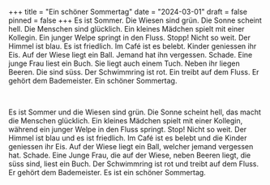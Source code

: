 +++
title = "Ein schöner Sommertag"
date = "2024-03-01"
draft = false
pinned = false
+++
Es ist Sommer. Die Wiesen sind grün. Die Sonne scheint hell. Die Menschen sind glücklich. Ein kleines Mädchen spielt mit einer Kollegin. Ein junger Welpe springt in den Fluss. Stopp! Nicht so weit. Der Himmel ist blau. Es ist friedlich. Im Café ist es belebt. Kinder geniessen ihr Eis. Auf der Wiese liegt ein Ball. Jemand hat ihn vergessen. Schade. Eine junge Frau liest ein Buch. Sie liegt auch einem Tuch. Neben ihr liegen Beeren. Die sind süss. Der Schwimmring ist rot. Ein treibt auf dem Fluss. Er gehört dem Bademeister. Ein schöner Sommertag.

 

Es ist Sommer und die Wiesen sind grün. Die Sonne scheint hell, das macht die Menschen glücklich. Ein kleines Mädchen spielt mit einer Kollegin, während ein junger Welpe in den Fluss springt. Stop! Nicht so weit. Der Himmel ist blau und es ist friedlich. Im Café ist es belebt und die Kinder geniessen ihr Eis. Auf der Wiese liegt ein Ball, welcher jemand vergessen hat. Schade. Eine Junge Frau, die auf der Wiese, neben Beeren liegt, die süss sind, liest ein Buch. Der Schwimmring ist rot und treibt auf dem Fluss. Er gehört dem Bademeister. Es ist ein schöner Sommertag.